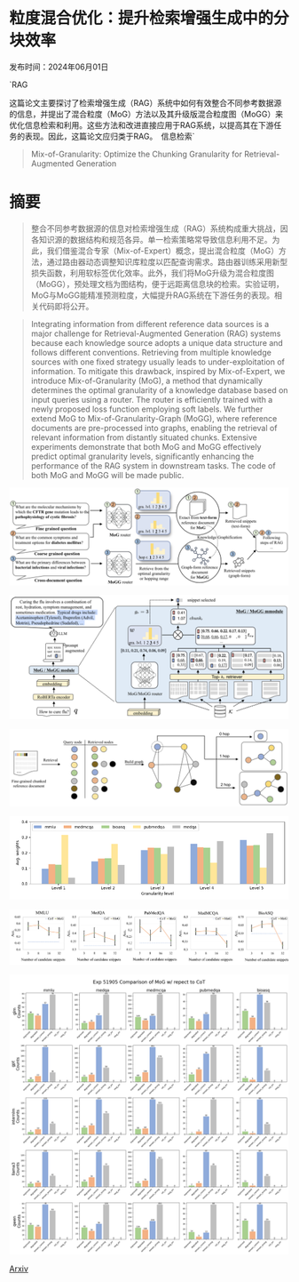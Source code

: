 # 粒度混合优化：提升检索增强生成中的分块效率

发布时间：2024年06月01日

`RAG

这篇论文主要探讨了检索增强生成（RAG）系统中如何有效整合不同参考数据源的信息，并提出了混合粒度（MoG）方法以及其升级版混合粒度图（MoGG）来优化信息检索和利用。这些方法和改进直接应用于RAG系统，以提高其在下游任务的表现。因此，这篇论文应归类于RAG。` `信息检索`

> Mix-of-Granularity: Optimize the Chunking Granularity for Retrieval-Augmented Generation

# 摘要

> 整合不同参考数据源的信息对检索增强生成（RAG）系统构成重大挑战，因各知识源的数据结构和规范各异。单一检索策略常导致信息利用不足。为此，我们借鉴混合专家（Mix-of-Expert）概念，提出混合粒度（MoG）方法，通过路由器动态调整知识库粒度以匹配查询需求。路由器训练采用新型损失函数，利用软标签优化效率。此外，我们将MoG升级为混合粒度图（MoGG），预处理文档为图结构，便于远距离信息块的检索。实验证明，MoG与MoGG能精准预测粒度，大幅提升RAG系统在下游任务的表现。相关代码即将公开。

> Integrating information from different reference data sources is a major challenge for Retrieval-Augmented Generation (RAG) systems because each knowledge source adopts a unique data structure and follows different conventions. Retrieving from multiple knowledge sources with one fixed strategy usually leads to under-exploitation of information. To mitigate this drawback, inspired by Mix-of-Expert, we introduce Mix-of-Granularity (MoG), a method that dynamically determines the optimal granularity of a knowledge database based on input queries using a router. The router is efficiently trained with a newly proposed loss function employing soft labels. We further extend MoG to Mix-of-Granularity-Graph (MoGG), where reference documents are pre-processed into graphs, enabling the retrieval of relevant information from distantly situated chunks. Extensive experiments demonstrate that both MoG and MoGG effectively predict optimal granularity levels, significantly enhancing the performance of the RAG system in downstream tasks. The code of both MoG and MoGG will be made public.

![粒度混合优化：提升检索增强生成中的分块效率](../../../paper_images/2406.00456/Showcase.png)

![粒度混合优化：提升检索增强生成中的分块效率](../../../paper_images/2406.00456/MoG_principal.png)

![粒度混合优化：提升检索增强生成中的分块效率](../../../paper_images/2406.00456/build_MoGG.png)

![粒度混合优化：提升检索增强生成中的分块效率](../../../paper_images/2406.00456/granularity_distribution.png)

![粒度混合优化：提升检索增强生成中的分块效率](../../../paper_images/2406.00456/rag_k.png)

![粒度混合优化：提升检索增强生成中的分块效率](../../../paper_images/2406.00456/flag_plot.png)

[Arxiv](https://arxiv.org/abs/2406.00456)